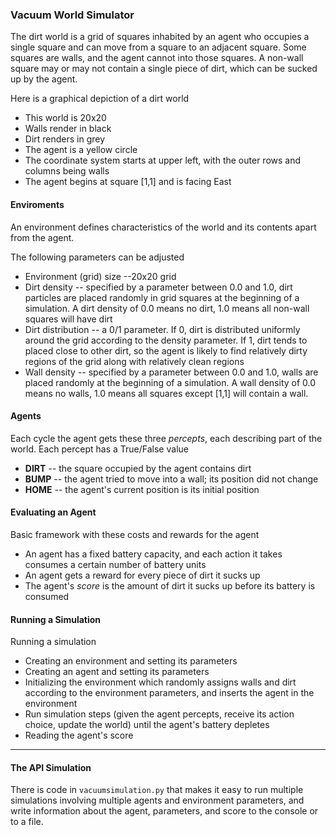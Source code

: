 ### Vacuum World Simulator


The dirt world is a grid of squares inhabited by an agent who occupies a single square and can 
move from a square to an adjacent square.  Some squares are walls, and the agent 
cannot into those squares.  A non-wall square may or may not contain a single
piece of dirt, which can be sucked up by the agent.

Here is a graphical depiction of a dirt world


* This world is 20x20
* Walls render in black
* Dirt renders in grey
* The agent is a yellow circle
* The coordinate system starts at upper left, with the outer rows and columns being walls
* The agent begins at square [1,1] and is facing East


#### Enviroments

An environment defines characteristics of the world and its contents apart from the agent.

The following parameters can be adjusted
* Environment (grid) size --20x20 grid 
* Dirt density -- specified by a parameter between 0.0 and 1.0, dirt particles are placed randomly in grid squares 
at the beginning of a simulation.  A dirt density of 0.0 means no dirt, 1.0 means all non-wall squares will have dirt
* Dirt distribution -- a 0/1 parameter.  If 0, dirt is distributed uniformly around the grid according to 
the density parameter.  If 1, dirt tends to placed close to other dirt, so the agent is likely to find relatively dirty regions of the grid
along with relatively clean regions
* Wall density -- specified by a parameter between 0.0 and 1.0, walls are placed randomly at the beginning of a simulation.   A wall density of 0.0 means no walls, 1.0 means all squares except [1,1] will contain a wall.


#### Agents


Each cycle the agent gets these three *percepts*, each describing part of the world. Each percept has a True/False value
* **DIRT** -- the square occupied by the agent contains dirt
* **BUMP** -- the agent tried to move into a wall;  its position did not change
* **HOME** -- the agent's current position is its initial position


#### Evaluating an Agent

Basic framework with these costs and rewards for the agent
* An agent has a fixed battery capacity, and each action it takes consumes a certain number of battery units
* An agent gets a reward for every piece of dirt it sucks up
* The agent's *score* is the amount of dirt it sucks up before its battery is consumed

#### Running a Simulation

Running a simulation 
* Creating an environment and setting its parameters
* Creating an agent and setting its parameters
* Initializing the environment which randomly assigns walls and dirt according to the environment parameters, and inserts the agent in the environment
* Run simulation steps (given the agent percepts, receive its action choice, update the world) until the agent's battery depletes
* Reading the agent's score

---

#### The API Simulation

There is code in `vacuumsimulation.py` that makes it easy to run multiple simulations involving multiple agents
and environment parameters, and write information about the agent, parameters, and score to the console or to a file.


 

